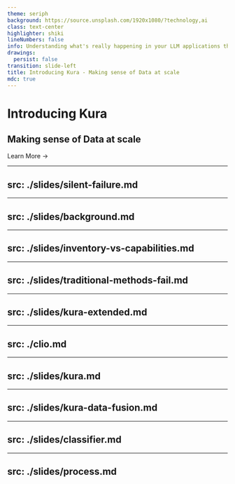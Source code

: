 ```yaml
---
theme: seriph
background: https://source.unsplash.com/1920x1080/?technology,ai
class: text-center
highlighter: shiki
lineNumbers: false
info: Understanding what's really happening in your LLM applications through intelligent topic modeling
drawings:
  persist: false
transition: slide-left
title: Introducing Kura - Making sense of Data at scale
mdc: true
---
```


# Introducing Kura

## Making sense of Data at scale

<div class="pt-12">
  <span @click="$slidev.nav.next" class="px-2 py-1 rounded cursor-pointer" hover="bg-white bg-opacity-10">
    Learn More →
  </span>
</div>

---
src: ./slides/silent-failure.md
---

---
src: ./slides/background.md
---

---
src: ./slides/inventory-vs-capabilities.md
---


---
src: ./slides/traditional-methods-fail.md
---



---
src: ./slides/kura-extended.md
---

---
src: ./clio.md
---

---
src: ./slides/kura.md
---
---
src: ./slides/kura-data-fusion.md
---

---
src: ./slides/classifier.md
---

---
src: ./slides/process.md
---
